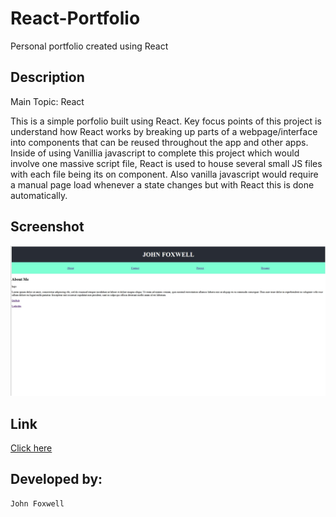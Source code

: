 # React-Portfolio
Personal portfolio created using React


## Description
Main Topic: React

This is a simple porfolio built using React. Key focus points of this project is understand how React works by breaking up parts of a webpage/interface into components that can be reused throughout the app and other apps. Inside of using Vanillia javascript to complete this project which would involve one massive script file, React is used to house several small JS files with each file being its on component. Also vanilla javascript would require a manual page load whenever a state changes but with React this is done automatically.


## Screenshot
![Full page screenshot](./react-portfolio.JPG)


## Link
[Click here](https://johnfoxwell.github.io/React-Portfolio/)


## Developed by:
```
John Foxwell
```
